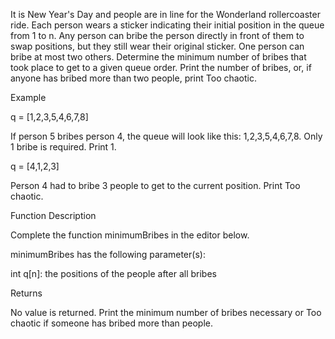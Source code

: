 It is New Year's Day and people are in line for the Wonderland rollercoaster ride. 
Each person wears a sticker indicating their initial position in the queue from 1 to n. 
Any person can bribe the person directly in front of them to swap positions, but they still wear their original sticker. One person can bribe at most two others.
Determine the minimum number of bribes that took place to get to a given queue order. Print the number of bribes, or, if anyone has bribed more than two people, print Too chaotic.

Example

q = [1,2,3,5,4,6,7,8]

If person 5 bribes person 4, the queue will look like this: 1,2,3,5,4,6,7,8. Only 1 bribe is required. Print 1.

q = [4,1,2,3]

Person 4 had to bribe 3 people to get to the current position. Print Too chaotic.

Function Description

Complete the function minimumBribes in the editor below.

minimumBribes has the following parameter(s):

int q[n]: the positions of the people after all bribes

Returns

No value is returned. Print the minimum number of bribes necessary or Too chaotic if someone has bribed more than  people.
